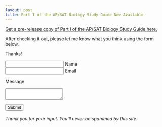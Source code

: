 ```yaml
---
layout: post
title: Part I of the AP/SAT Biology Study Guide Now Available
---
```


[Get a pre-release copy of Part I of the AP/SAT Biology Study Guide here.](https://drive.google.com/file/d/0B4DzvpepljOqNDVHdURvckxRZE0/view?usp=sharing)

After checking it out, please let me know what you think using the form below.  

Thanks!


<form action="https://getsimpleform.com/messages?form_api_token=456e9ba8d53c9fc92bb92ddfa08c9cf0" method="post">
  <!-- the redirect_to is optional, the form will redirect to the referrer on submission -->
  <input type='hidden' name='redirect_to' value=http://underworldscience.github.io/thankyou />
  <!-- all your input fields here.... -->
  <input type='text' name='name' /> Name <br />
  <input type='text' name='email' /> Email <br />
  
  Message <br />
  <textarea name="message"></textarea>
  <input type='submit' value='Submit' /> <br />
  <br />
  *Thank you for your input. You'll never be spammed by this site.*
</form>
